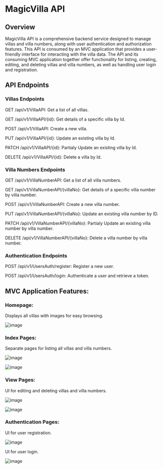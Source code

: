 # MagicVilla API

## Overview

MagicVilla API is a comprehensive backend service designed to manage villas and villa numbers, 
along with user authentication and authorization features. This API is consumed by an MVC application that provides a user-friendly interface for interacting with the villa data. 
The API and its consuming MVC application together offer functionality for listing, creating, editing, and deleting villas and villa numbers, 
as well as handling user login and registration.

## API Endpoints

### Villas Endpoints

GET /api/v1/VillaAPI: Get a list of all villas.

GET /api/v1/VillaAPI/{id}: Get details of a specific villa by Id.

POST /api/v1/VillaAPI: Create a new villa.

PUT /api/v1/VillaAPI/{id}: Update an existing villa by Id.

PATCH /api/v1/VillaAPI/{id}: Partialy Update an existing villa by Id.

DELETE /api/v1/VillaAPI/{id}: Delete a villa by Id.


### Villa Numbers Endpoints

GET /api/v1/VillaNumberAPI: Get a list of all villa numbers.

GET /api/v1/VillaNumberAPI/{villaNo}: Get details of a specific villa number by villa number.

POST /api/v1/VillaNumberAPI: Create a new villa number.

PUT /api/v1/VillaNumberAPI/{villaNo}: Update an existing villa number by ID.

PATCH /api/v1/VillaNumberAPI/{villaNo}: Partialy Update an existing villa number by villa number.

DELETE /api/v1/VillaNumberAPI/{villaNo}: Delete a villa number by villa number.

### Authentication Endpoints

POST /api/v1/UsersAuth/register: Register a new user.

POST /api/v1/UsersAuth/login: Authenticate a user and retrieve a token.


## MVC Application Features:

### Homepage:

Displays all villas with images for easy browsing.

![image](https://github.com/user-attachments/assets/d2a8030d-fd02-4a38-8d25-83057d14472f)


### Index Pages:

Separate pages for listing all villas and villa numbers.

![image](https://github.com/user-attachments/assets/0d8a14f2-4f34-47fc-86a5-d16b572a13b7)

![image](https://github.com/user-attachments/assets/8c397308-5909-451c-91b3-1c462516afa8)


### View Pages:

UI for editing and deleting villas and villa numbers.

![image](https://github.com/user-attachments/assets/228f5487-0972-4b1d-b532-3da5b6b6d1d5)

![image](https://github.com/user-attachments/assets/ed5cbf51-fcf8-4230-afcf-6a3a73bcc358)


### Authentication Pages:

UI for user registration.

![image](https://github.com/user-attachments/assets/2645d0e8-79aa-4bb5-8f3b-fe8e81bc14f9)

UI for user login.

![image](https://github.com/user-attachments/assets/3529c4e6-c1af-4fae-ba50-b118fa7ba3b0)
